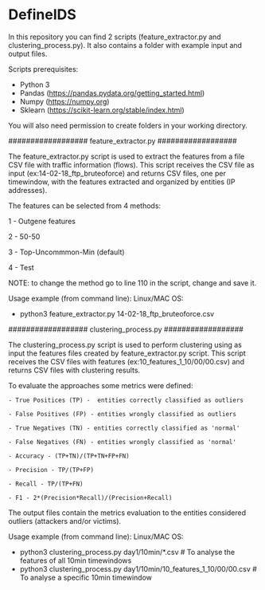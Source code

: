 # DefineIDS

In this repository you can find 2 scripts (feature_extractor.py and clustering_process.py).
It also contains a folder with example input and output files.

Scripts prerequisites:
  - Python 3
  - Pandas (https://pandas.pydata.org/getting_started.html)
  - Numpy (https://numpy.org)
  - Sklearn (https://scikit-learn.org/stable/index.html)

You will also need permission to create folders in your working directory.
  
################## feature_extractor.py ##################

The feature_extractor.py script is used to extract the features from a file CSV file with traffic information (flows).
This script receives the CSV file as input (ex:14-02-18_ftp_bruteoforce) and returns CSV files, one per timewindow, with the features extracted and organized by entities (IP addresses).

The features can be selected from 4 methods:

  1 - Outgene features

  2 - 50-50
  
  3 - Top-Uncommmon-Min (default) 
  
  4 - Test

NOTE: to change the method go to line 110 in the script, change and save it.

Usage example (from command line):
Linux/MAC OS:
  - python3 feature_extractor.py 14-02-18_ftp_bruteoforce.csv
  
################## clustering_process.py ##################

The clustering_process.py script is used to perform clustering using as input the features files created by feature_extractor.py script.
This script receives the CSV files with features (ex:10_features_1_10/00/00.csv) and returns CSV files with clustering results.

To evaluate the approaches some metrics were defined:

    - True Positices (TP) -  entities correctly classified as outliers
    
    - False Positives (FP) - entities wrongly classified as outliers
    
    - True Negatives (TN) - entities correctly classified as 'normal'
    
    - False Negatives (FN) - entities wrongly classified as 'normal'
    
    - Accuracy - (TP+TN)/(TP+TN+FP+FN)
    
    - Precision - TP/(TP+FP)
    
    - Recall - TP/(TP+FN)
    
    - F1 - 2*(Precision*Recall)/(Precision+Recall)
    
The output files contain the metrics evaluation to the entities considered outliers (attackers and/or victims).

Usage example (from command line):
Linux/MAC OS:
  - python3 clustering_process.py day1/10min/*.csv   # To analyse the features of all 10min timewindows
  - python3 clustering_process.py day1/10min/10_features_1_10/00/00.csv # To analyse a specific 10min timewindow
  
  
